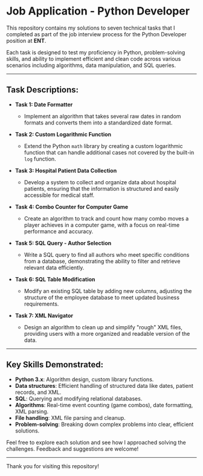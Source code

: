 # Job Application - Python Developer

This repository contains my solutions to seven technical tasks that I completed as part of the job interview process for the Python Developer position at **ENT**.

Each task is designed to test my proficiency in Python, problem-solving skills, and ability to implement efficient and clean code across various scenarios including algorithms, data manipulation, and SQL queries.

---

## Task Descriptions:

- **Task 1: Date Formatter**
  - Implement an algorithm that takes several raw dates in random formats and converts them into a standardized date format.

- **Task 2: Custom Logarithmic Function**
  - Extend the Python `math` library by creating a custom logarithmic function that can handle additional cases not covered by the built-in `log` function.

- **Task 3: Hospital Patient Data Collection**
  - Develop a system to collect and organize data about hospital patients, ensuring that the information is structured and easily accessible for medical staff.

- **Task 4: Combo Counter for Computer Game**
  - Create an algorithm to track and count how many combo moves a player achieves in a computer game, with a focus on real-time performance and accuracy.

- **Task 5: SQL Query - Author Selection**
  - Write a SQL query to find all authors who meet specific conditions from a database, demonstrating the ability to filter and retrieve relevant data efficiently.

- **Task 6: SQL Table Modification**
  - Modify an existing SQL table by adding new columns, adjusting the structure of the employee database to meet updated business requirements.

- **Task 7: XML Navigator**
  - Design an algorithm to clean up and simplify "rough" XML files, providing users with a more organized and readable version of the data.

---

## Key Skills Demonstrated:
- **Python 3.x**: Algorithm design, custom library functions.
- **Data structures**: Efficient handling of structured data like dates, patient records, and XML.
- **SQL**: Querying and modifying relational databases.
- **Algorithms**: Real-time event counting (game combos), date formatting, XML parsing.
- **File handling**: XML file parsing and cleanup.
- **Problem-solving**: Breaking down complex problems into clear, efficient solutions.

Feel free to explore each solution and see how I approached solving the challenges. Feedback and suggestions are welcome!

---

Thank you for visiting this repository!